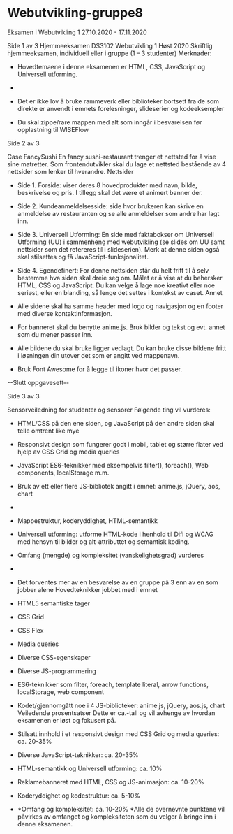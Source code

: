 # Webutvikling-gruppe8
Eksamen i Webutvikling 1 27.10.2020 - 17.11.2020


Side 1 av 3
Hjemmeeksamen
DS3102 Webutvikling 1
Høst 2020
Skriftlig hjemmeeksamen, individuell eller i gruppe (1 – 3 studenter)
Merknader:

- Hovedtemaene i denne eksamenen er HTML, CSS, JavaScript og Universell utforming.
- 
- Det er ikke lov å bruke rammeverk eller biblioteker bortsett fra de som direkte er
anvendt i emnets forelesninger, slideserier og kodeeksempler

- Du skal zippe/rare mappen med alt som inngår i besvarelsen før opplastning til
WISEFlow


Side 2 av 3


Case FancySushi
En fancy sushi-restaurant trenger et nettsted for å vise sine matretter. Som frontendutvikler skal du lage et nettsted bestående av 4 nettsider som lenker til hverandre.
Nettsider

- Side 1. Forside: viser deres 8 hovedprodukter med navn, bilde, beskrivelse
og pris. I tillegg skal det være et animert banner der.

- Side 2. Kundeanmeldelsesside: side hvor brukeren kan skrive en
anmeldelse av restauranten og se alle anmeldelser som andre har lagt inn.

- Side 3. Universell Utforming: En side med faktabokser om Universell
Utforming (UU) i sammenheng med webutvikling (se slides om UU samt
nettsider som det refereres til i slideserien). Merk at denne siden også skal
stilsettes og få JavaScript-funksjonalitet.

- Side 4. Egendefinert: For denne nettsiden står du helt fritt til å selv
bestemme hva siden skal dreie seg om. Målet er å vise at du behersker
HTML, CSS og JavaScript. Du kan velge å lage noe kreativt eller noe seriøst,
eller en blanding, så lenge det settes i kontekst av caset.
Annet

- Alle sidene skal ha samme header med logo og navigasjon og en footer med
diverse kontaktinformasjon.

- For banneret skal du benytte anime.js. Bruk bilder og tekst og evt. annet som
du mener passer inn.

- Alle bildene du skal bruke ligger vedlagt. Du kan bruke disse bildene fritt i
løsningen din utover det som er angitt ved mappenavn.

- Bruk Font Awesome for å legge til ikoner hvor det passer.


--Slutt oppgavesett--


Side 3 av 3


Sensorveiledning for studenter og sensorer
Følgende ting vil vurderes:
- HTML/CSS på den ene siden, og JavaScript på den andre siden skal telle omtrent like
mye
- Responsivt design som fungerer godt i mobil, tablet og større flater ved hjelp av CSS
Grid og media queries

- JavaScript ES6-teknikker med eksempelvis filter(), foreach(), Web components,
localStorage m.m.

- Bruk av ett eller flere JS-bibliotek angitt i emnet: anime.js, jQuery, aos, chart
- 
- Mappestruktur, koderyddighet, HTML-semantikk

- Universell utforming: utforme HTML-kode i henhold til Difi og WCAG med hensyn til
bilder og alt-attributtet og semantisk koding.

- Omfang (mengde) og kompleksitet (vanskelighetsgrad) vurderes
- 
- Det forventes mer av en besvarelse av en gruppe på 3 enn av en som jobber alene
Hovedteknikker jobbet med i emnet

- HTML5 semantiske tager
- CSS Grid
- CSS Flex
- Media queries
- Diverse CSS-egenskaper
- Diverse JS-programmering
- ES6-teknikker som filter, foreach, template literal, arrow functions, localStorage, web
component
- Kodet/gjennomgått noe i 4 JS-biblioteker: anime.js, jQuery, aos.js, chart
Veiledende prosentsatser
Dette er ca.-tall og vil avhenge av hvordan eksamenen er løst og fokusert på.
- Stilsatt innhold i et responsivt design med CSS Grid og media queries: ca. 20-35%
- Diverse JavaScript-teknikker: ca. 20-35%
- HTML-semantikk og Universell utforming: ca. 10%
- Reklamebanneret med HTML, CSS og JS-animasjon: ca. 10-20%
- Koderyddighet og kodestruktur: ca. 5-10%
- *Omfang og kompleksitet: ca. 10-20%
*Alle de overnevnte punktene vil påvirkes av omfanget og kompleksiteten som du velger å
bringe inn i denne eksamenen.
